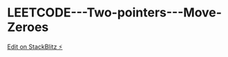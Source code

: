 # LEETCODE---Two-pointers---Move-Zeroes

[Edit on StackBlitz ⚡️](https://stackblitz.com/edit/js-mhx4xc)